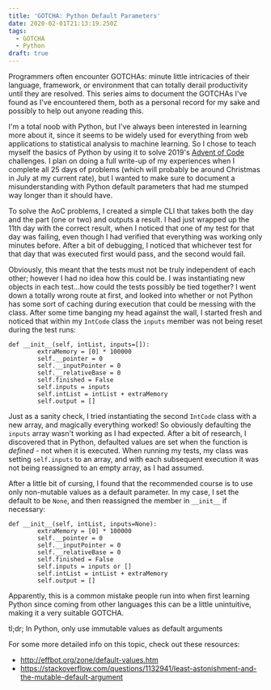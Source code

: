 ```yaml
---
title: 'GOTCHA: Python Default Parameters'
date: 2020-02-01T21:13:19.250Z
tags:
  - GOTCHA
  - Python
draft: true
---
```

Programmers often encounter GOTCHAs: minute little intricacies of their language, framework, or environment that can totally derail productivity until they are resolved.  This series aims to document the GOTCHAs I've found as I've encountered them, both as a personal record for my sake and possibly to help out anyone reading this.

I'm a total noob with Python, but I've always been interested in learning more about it, since it seems to be widely used for everything from web applications to statistical analysis to machine learning.  So I chose to teach myself the basics of Python by using it to solve 2019's [Advent of Code](https://adventofcode.com/2019) challenges.  I plan on doing a full write-up of my experiences when I complete all 25 days of problems (which will probably be around Christmas in July at my current rate), but I wanted to make sure to document a misunderstanding with Python default parameters that had me stumped way longer than it should have.

To solve the AoC problems, I created a simple CLI that takes both the day and the part (one or two) and outputs a result.  I had just wrapped up the 11th day with the correct result, when I noticed that one of my test for that day was failing, even though I had verified that everything was working only minutes before.  After a bit of debugging, I noticed that whichever test for that day that was executed first would pass, and the second would fail.

Obviously, this meant that the tests must not be truly independent of each other; however I had no idea how this could be.  I was instantiating new objects in each test...how could the tests possibly be tied together?  I went down a totally wrong route at first, and looked into whether or not Python has some sort of caching during execution that could be messing with the class.  After some time banging my head against the wall, I started fresh and noticed that within my `IntCode` class the `inputs` member was not being reset during the test runs:

```
def __init__(self, intList, inputs=[]):
        extraMemory = [0] * 100000
        self.__pointer = 0
        self.__inputPointer = 0
        self.__relativeBase = 0
        self.finished = False
        self.inputs = inputs
        self.intList = intList + extraMemory
        self.output = []
```

Just as a sanity check, I tried instantiating the second `IntCode` class with a new array, and magically everything worked!  So obviously defaulting the `inputs` array wasn't working as I had expected.  After a bit of research, I discovered that in Python, defaulted values are set when the function is _defined_ - not when it is executed.  When running my tests, my class was setting `self.inputs` to an array, and with each subsequent execution it was not being reassigned to an empty array, as I had assumed.

After a little bit of cursing, I found that the recommended course is to use only non-mutable values as a default parameter.  In my case, I set the default to be `None`, and then reassigned the member in `__init__` if necessary:

```
def __init__(self, intList, inputs=None):
        extraMemory = [0] * 100000
        self.__pointer = 0
        self.__inputPointer = 0
        self.__relativeBase = 0
        self.finished = False
        self.inputs = inputs or []
        self.intList = intList + extraMemory
        self.output = []
```

Apparently, this is a common mistake people run into when first learning Python since coming from other languages this can be a little unintuitive, making it a very suitable GOTCHA.

tl;dr; In Python, only use immutable values as default arguments

For some more detailed info on this topic, check out these resources:
* <http://effbot.org/zone/default-values.htm>
* <https://stackoverflow.com/questions/1132941/least-astonishment-and-the-mutable-default-argument>

